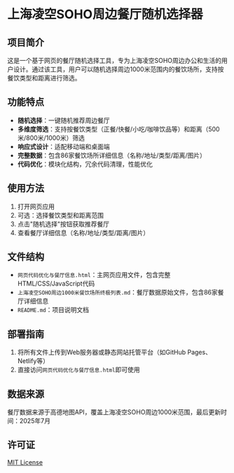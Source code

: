 # 上海凌空SOHO周边餐厅随机选择器

## 项目简介
这是一个基于网页的餐厅随机选择工具，专为上海凌空SOHO周边办公和生活的用户设计。通过该工具，用户可以随机选择周边1000米范围内的餐饮场所，支持按餐饮类型和距离进行筛选。

## 功能特点
- **随机选择**：一键随机推荐周边餐厅
- **多维度筛选**：支持按餐饮类型（正餐/快餐/小吃/咖啡饮品等）和距离（500米/800米/1000米）筛选
- **响应式设计**：适配移动端和桌面端
- **完整数据**：包含86家餐饮场所详细信息（名称/地址/类型/距离/图片）
- **代码优化**：模块化结构，冗余代码清理，性能优化

## 使用方法
1. 打开网页应用
2. 可选：选择餐饮类型和距离范围
3. 点击"随机选择"按钮获取推荐餐厅
4. 查看餐厅详细信息（名称/地址/类型/距离/图片）

## 文件结构
- `网页代码优化与餐厅信息.html`：主网页应用文件，包含完整HTML/CSS/JavaScript代码
- `上海凌空SOHO周边1000米餐饮场所终极列表.md`：餐厅数据原始文件，包含86家餐厅详细信息
- `README.md`：项目说明文档

## 部署指南
1. 将所有文件上传到Web服务器或静态网站托管平台（如GitHub Pages、Netlify等）
2. 直接访问`网页代码优化与餐厅信息.html`即可使用

## 数据来源
餐厅数据来源于高德地图API，覆盖上海凌空SOHO周边1000米范围，最后更新时间：2025年7月

## 许可证
[MIT License](https://opensource.org/licenses/MIT)